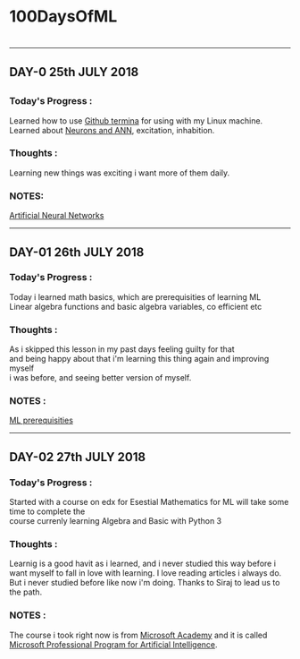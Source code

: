 # 100DaysOfML <h1>
---
## DAY-0 25th JULY 2018 <h2>

### Today's Progress :
Learned how to use [Github termina](https://www.youtube.com/watch?v=HVsySz-h9r4&t=1158s) for using with my Linux machine.  
Learned about [Neurons and ANN](http://www.saedsayad.com/artificial_neural_network.htm), excitation, inhabition.
### Thoughts :
Learning new things was exciting i want more of them daily.
### NOTES: 
[Artificial Neural Networks](https://blog.goodaudience.com/artificial-neural-networks-explained-436fcf36e75)
***
## DAY-01 26th JULY 2018 <h3>
### Today's Progress :
Today i learned math basics, which are prerequisities of learning ML  
Linear algebra functions and basic algebra variables, co efficient etc
### Thoughts :
As i skipped this lesson in my past days feeling guilty for that   
and being happy about that i'm learning this thing again and improving myself  
i was before, and seeing better version of myself.
### NOTES : 
[ ML prerequisities](https://developers.google.com/machine-learning/crash-course/prereqs-and-prework)  
___

## DAY-02 27th JULY 2018

### Today's Progress :
Started with a course on edx for Esestial Mathematics for  ML will take some time to complete the  
course currenly learning Algebra and Basic with Python 3
### Thoughts : 
Learnig is a good havit as i learned, and i never studied this way before i want myself to fall in love
with learning. I love reading articles i always do. But i never studied before like now i'm doing. Thanks to Siraj
to lead us to the path.
### NOTES :
The course i took right now is from [Microsoft Academy](https://academy.microsoft.com/en-us/professional-program/) and it is called
[Microsoft Professional Program for Artificial Intelligence](https://academy.microsoft.com/en-us/tracks/artificial-intelligence).
